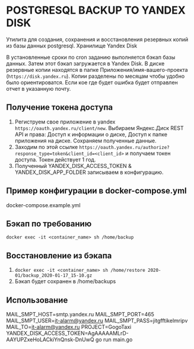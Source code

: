 # POSTGRESQL BACKUP TO YANDEX DISK

Утилита для создания, сохранения и восстановления резервных копий из базы данных postgresql. Хранилище Yandex Disk

В установленные сроки по cron заданию выполняется бэкап базы данных. Затем этот бэкап загружается в Yandex Disk. В диске резервные копии находятся в папке Приложения/имя-вашего-проекта (`https://disk.yandex.ru`). Копии разделены по месяцам чтобы удобно было ориентироватся. Если кое где будет ошибка будет отправлен отчет в указанную почту.

## Получение токена доступа
1. Региструем свое приложение в yandex `https://oauth.yandex.ru/client/new`. Выбираем Яндекс.Диск REST API и права: Доступ к информации о диске, Доступ к папке приложения на диске. Сохраняем полученные данные.
2. Заходим по этой ссылке `https://oauth.yandex.ru/authorize?response_type=token&client_id=<client_id>` и получаем токен доступа. Токен действует 1 год.
3. Полученный YANDEX_DISK_ACCESS_TOKEN & YANDEX_DISK_APP_FOLDER записываем в конфигурацию.

## Пример конфигурации в docker-compose.yml
docker-compose.example.yml

## Бэкап по требованию

`docker exec -it <container_name> sh /home/backup`

## Восстановление из бэкапа

1. `docker exec -it <container_name> sh /home/restore 2020-01/backup_2020-01-17_15-10.gz`
2. Бэкап будет сохранен в /home/backups

## Использование

MAIL_SMPT_HOST=smtp.yandex.ru MAIL_SMPT_PORT=465 MAIL_SMPT_USER=it-alarm@yandex.ru MAIL_SMPT_PASS=jitgfftikelmripv MAIL_TO=it-alarm@yandex.ru PROJECT=GogoTaxi YANDEX_DISK_ACCESS_TOKEN=AgAAAAAMLrD-AAYUPZxeHoLACkiYnQnsk-DnUwQ go run main.go

